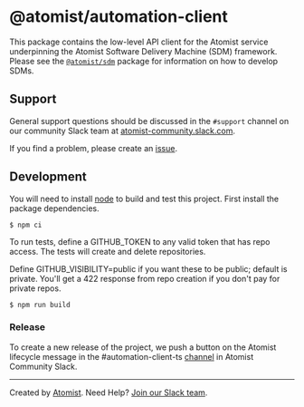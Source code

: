 # @atomist/automation-client

This package contains the low-level API client for the Atomist service
underpinning the Atomist Software Delivery Machine (SDM) framework.
Please see the [`@atomist/sdm`][sdm] package for information on how to
develop SDMs.

[sdm]: https://github.com/atomist/sdm

## Support

General support questions should be discussed in the `#support`
channel on our community Slack team
at [atomist-community.slack.com][slack].

If you find a problem, please create an [issue][].

[issue]: https://github.com/atomist/automation-client-ts/issues

## Development

You will need to install [node][] to build and test this project.
First install the package dependencies.

```
$ npm ci
```

To run tests, define a GITHUB_TOKEN to any valid token that has repo access. The tests
will create and delete repositories.

Define GITHUB_VISIBILITY=public if you want these to be public; default is private.
You'll get a 422 response from repo creation if you don't pay for private repos.

```
$ npm run build
```

[node]: https://nodejs.org/ (Node.js)

### Release

To create a new release of the project, we push a button on the Atomist lifecycle message
in the #automation-client-ts [channel](https://atomist-community.slack.com/messages/C74J6MFL0/) in Atomist Community Slack.

---

Created by [Atomist][atomist].
Need Help?  [Join our Slack team][slack].

[atomist]: https://atomist.com/ (Atomist - Development Automation)
[slack]: https://join.atomist.com/ (Atomist Community Slack)
